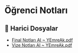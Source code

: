 # Öğrenci Notları


<!--Index-->

## 🔗 Harici Dosyalar

- [Final Notları AI ~ YEmreAk.pdf](./Final%20Notlar%C4%B1%20AI%20~%20YEmreAk.pdf)
- [Vize Notları AI ~ YEmreAk.pdf](./Vize%20Notlar%C4%B1%20AI%20~%20YEmreAk.pdf)


<!--Index-->

